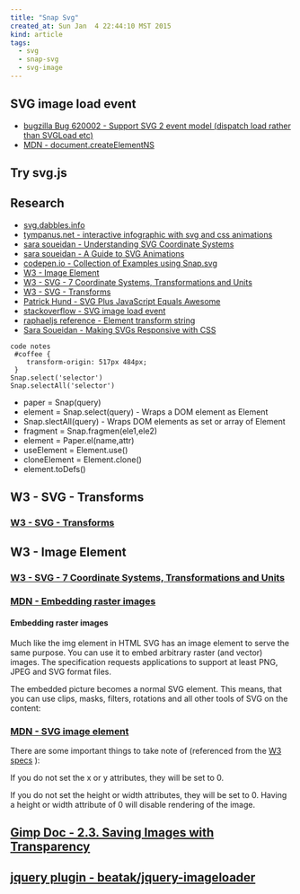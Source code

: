 ```yaml
---
title: "Snap Svg"
created_at: Sun Jan  4 22:44:10 MST 2015
kind: article
tags:
  - svg
  - snap-svg
  - svg-image
---
```


## SVG image load event

* [bugzilla Bug 620002 - Support SVG 2 event model (dispatch load rather than SVGLoad etc)](https://bugzilla.mozilla.org/show_bug.cgi?id=620002)
* [MDN - document.createElementNS](https://developer.mozilla.org/en-US/docs/Web/API/document.createElementNS)

## Try svg.js

## Research

* [svg.dabbles.info](http://svg.dabbles.info/)
* [tympanus.net - interactive infographic with svg and css animations](http://tympanus.net/codrops/2013/02/06/interactive-infographic-with-svg-and-css-animations/)
* [sara soueidan - Understanding SVG Coordinate Systems](http://sarasoueidan.com/blog/svg-coordinate-systems/)
* [sara soueidan - A Guide to SVG Animations](http://css-tricks.com/guide-svg-animations-smil/)
* [codepen.io - Collection of Examples using Snap.svg](http://codepen.io/collection/edpyJ/)
* [W3 - Image Element](http://www.w3.org/TR/SVG/struct.html#ImageElement)
* [W3 - SVG - 7 Coordinate Systems, Transformations and Units](http://www.w3.org/TR/SVG/coords.html)
* [W3 - SVG - Transforms](http://www.w3.org/TR/SVG-Transforms/)
* [Patrick Hund - SVG Plus JavaScript Equals Awesome](http://www.technology-ebay.de/the-teams/mobile-de/blog/svg-plus-javascript-equals-awesome-four-examples-how-to-make-your-web-pages-take-off-with-snap-svg.html)
* [stackoverflow - SVG image load event](http://stackoverflow.com/questions/11390830/is-it-possible-to-listen-image-load-event-in-svg)
* [raphaeljs reference - Element transform string](http://raphaeljs.com/reference.html#Element.transform)
* [Sara Soueidan - Making SVGs Responsive with CSS](http://tympanus.net/codrops/2014/08/19/making-svgs-responsive-with-css/)

~~~~~~~~~~~~
code notes
 #coffee {
    transform-origin: 517px 484px;
 }
Snap.select('selector')
Snap.selectAll('selector')
~~~~~~~~~~~~

* paper = Snap(query)
* element = Snap.select(query) - Wraps a DOM element as Element
* Snap.slectAll(query) - Wraps DOM elements as set or array of Element
* fragment = Snap.fragmen(ele1,ele2)
* element = Paper.el(name,attr)
* useElement = Element.use()
* cloneElement = Element.clone()
* element.toDefs()

## W3 - SVG - Transforms

### [W3 - SVG - Transforms](http://www.w3.org/TR/SVG-Transforms/)

## W3 - Image Element

### [W3 - SVG - 7 Coordinate Systems, Transformations and Units](http://www.w3.org/TR/SVG/coords.html)

### [MDN - Embedding raster images](https://developer.mozilla.org/en-US/docs/Web/SVG/Tutorial/Other_content_in_SVG)

#### Embedding raster images

Much like the img element in HTML SVG has an image element to serve
the same purpose. You can use it to embed arbitrary raster (and vector)
images. The specification requests applications to support at least PNG,
JPEG and SVG format files.

The embedded picture becomes a normal SVG element. This means, that you
can use clips, masks, filters, rotations and all other tools of SVG on
the content:

### [MDN - SVG image element](https://developer.mozilla.org/en-US/docs/Web/SVG/Tutorial/SVG_Image_Tag)

There are some important things to take note of (referenced from the
[W3 specs](http://www.w3.org/TR/SVG/struct.html#ImageElement)
):

If you do not set the x or y attributes, they will be set to 0.

If you do not set the height or width attributes, they will be set
to 0.  Having a height or width attribute of 0 will disable rendering
of the image.

## [Gimp Doc - 2.3. Saving Images with Transparency](http://docs.gimp.org/en/gimp-using-web-transparency.html)

## [jquery plugin - beatak/jquery-imageloader](https://github.com/beatak/jquery-imageloader/)

